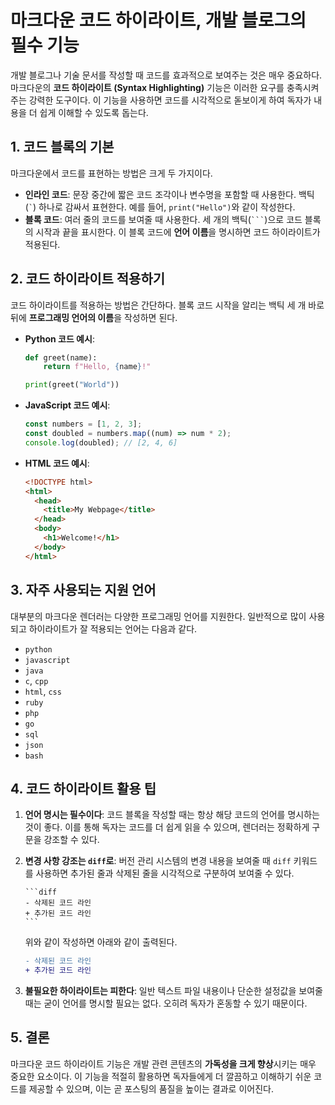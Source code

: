 # 마크다운 코드 하이라이트, 개발 블로그의 필수 기능

개발 블로그나 기술 문서를 작성할 때 코드를 효과적으로 보여주는 것은 매우 중요하다. 마크다운의 **코드 하이라이트 (Syntax Highlighting)** 기능은 이러한 요구를 충족시켜주는 강력한 도구이다. 이 기능을 사용하면 코드를 시각적으로 돋보이게 하여 독자가 내용을 더 쉽게 이해할 수 있도록 돕는다.

## 1\. 코드 블록의 기본

마크다운에서 코드를 표현하는 방법은 크게 두 가지이다.

- **인라인 코드**: 문장 중간에 짧은 코드 조각이나 변수명을 포함할 때 사용한다. 백틱(`` ` ``) 하나로 감싸서 표현한다. 예를 들어, `print("Hello")`와 같이 작성한다.
- **블록 코드**: 여러 줄의 코드를 보여줄 때 사용한다. 세 개의 백틱(` ``` `)으로 코드 블록의 시작과 끝을 표시한다. 이 블록 코드에 **언어 이름**을 명시하면 코드 하이라이트가 적용된다.

## 2\. 코드 하이라이트 적용하기

코드 하이라이트를 적용하는 방법은 간단하다. 블록 코드 시작을 알리는 백틱 세 개 바로 뒤에 **프로그래밍 언어의 이름**을 작성하면 된다.

- **Python 코드 예시**:

  ```python
  def greet(name):
      return f"Hello, {name}!"

  print(greet("World"))
  ```

- **JavaScript 코드 예시**:

  ```javascript
  const numbers = [1, 2, 3];
  const doubled = numbers.map((num) => num * 2);
  console.log(doubled); // [2, 4, 6]
  ```

- **HTML 코드 예시**:

  ```html
  <!DOCTYPE html>
  <html>
    <head>
      <title>My Webpage</title>
    </head>
    <body>
      <h1>Welcome!</h1>
    </body>
  </html>
  ```

## 3\. 자주 사용되는 지원 언어

대부분의 마크다운 렌더러는 다양한 프로그래밍 언어를 지원한다. 일반적으로 많이 사용되고 하이라이트가 잘 적용되는 언어는 다음과 같다.

- `python`
- `javascript`
- `java`
- `c`, `cpp`
- `html`, `css`
- `ruby`
- `php`
- `go`
- `sql`
- `json`
- `bash`

## 4\. 코드 하이라이트 활용 팁

1.  **언어 명시는 필수이다**: 코드 블록을 작성할 때는 항상 해당 코드의 언어를 명시하는 것이 좋다. 이를 통해 독자는 코드를 더 쉽게 읽을 수 있으며, 렌더러는 정확하게 구문을 강조할 수 있다.

2.  **변경 사항 강조는 `diff`로**: 버전 관리 시스템의 변경 내용을 보여줄 때 `diff` 키워드를 사용하면 추가된 줄과 삭제된 줄을 시각적으로 구분하여 보여줄 수 있다.

    ````
    ```diff
    - 삭제된 코드 라인
    + 추가된 코드 라인
    ```
    ````

    위와 같이 작성하면 아래와 같이 출력된다.

    ```diff
    - 삭제된 코드 라인
    + 추가된 코드 라인
    ```

3.  **불필요한 하이라이트는 피한다**: 일반 텍스트 파일 내용이나 단순한 설정값을 보여줄 때는 굳이 언어를 명시할 필요는 없다. 오히려 독자가 혼동할 수 있기 때문이다.

## 5\. 결론

마크다운 코드 하이라이트 기능은 개발 관련 콘텐츠의 **가독성을 크게 향상**시키는 매우 중요한 요소이다. 이 기능을 적절히 활용하면 독자들에게 더 깔끔하고 이해하기 쉬운 코드를 제공할 수 있으며, 이는 곧 포스팅의 품질을 높이는 결과로 이어진다.
